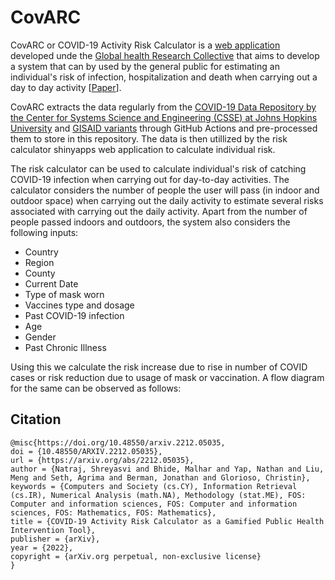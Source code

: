 # CovARC
CovARC or COVID-19 Activity Risk Calculator is a [web application](https://realsciencecommunity.shinyapps.io/riskcalculator/) developed unde the [Global health Research Collective](https://globalhealthresearchcollective.org/) that aims to develop a system that can by used by the general public for estimating an individual's risk of infection, hospitalization and death when carrying out a day to day activity [[Paper](https://www.researchsquare.com/article/rs-2372205/v1)].

CovARC extracts the data regularly from the [COVID-19 Data Repository by the Center for Systems Science and Engineering (CSSE) at Johns Hopkins University](https://github.com/CSSEGISandData/COVID-19) and [GISAID variants](https://gisaid.org/hcov19-variants/) through GitHub Actions and pre-processed them to store in this repository. The data is then utillized by the risk calculator shinyapps web application to calculate individual risk. 

[](https://github.com/Global-Health-Research-Collective/covARC/blob/main/illustrations/screenshot.png)

The risk calculator can be used to calculate individual's risk of catching COVID-19 infection when carrying out for day-to-day activities. The calculator considers the number of people the user will pass (in indoor and outdoor space) when carrying out the daily activity to estimate several risks associated with carrying out the daily activity. Apart from the number of people passed indoors and outdoors, the system also considers the following inputs:
- Country
- Region
- County
- Current Date 
- Type of mask worn
- Vaccines type and dosage
- Past COVID-19 infection
- Age
- Gender
- Past Chronic Illness

Using this we calculate the risk increase due to rise in number of COVID cases or risk reduction due to usage of mask or vaccination. A flow diagram for the same can be observed as follows:

[](https://github.com/Global-Health-Research-Collective/covARC/blob/main/illustrations/wireframe_page-0001.jpg)

## Citation
```
@misc{https://doi.org/10.48550/arxiv.2212.05035,
doi = {10.48550/ARXIV.2212.05035},
url = {https://arxiv.org/abs/2212.05035},
author = {Natraj, Shreyasvi and Bhide, Malhar and Yap, Nathan and Liu, Meng and Seth, Agrima and Berman, Jonathan and Glorioso, Christin},
keywords = {Computers and Society (cs.CY), Information Retrieval (cs.IR), Numerical Analysis (math.NA), Methodology (stat.ME), FOS: Computer and information sciences, FOS: Computer and information sciences, FOS: Mathematics, FOS: Mathematics},
title = {COVID-19 Activity Risk Calculator as a Gamified Public Health Intervention Tool},
publisher = {arXiv},
year = {2022},
copyright = {arXiv.org perpetual, non-exclusive license}
}
```
